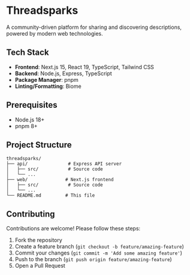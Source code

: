 # Threadsparks 

A community-driven platform for sharing and discovering descriptions, powered by modern web technologies.

## Tech Stack

- **Frontend**: Next.js 15, React 19, TypeScript, Tailwind CSS
- **Backend**: Node.js, Express, TypeScript
- **Package Manager**: pnpm
- **Linting/Formatting**: Biome

## Prerequisites

- Node.js 18+
- pnpm 8+

## Project Structure

```
threadsparks/
├── api/               # Express API server
│   ├── src/           # Source code
│   └── ...
├── web/              # Next.js frontend
│   ├── src/           # Source code
│   └── ...
└── README.md         # This file
```

## Contributing

Contributions are welcome! Please follow these steps:

1. Fork the repository
2. Create a feature branch (`git checkout -b feature/amazing-feature`)
3. Commit your changes (`git commit -m 'Add some amazing feature'`)
4. Push to the branch (`git push origin feature/amazing-feature`)
5. Open a Pull Request
